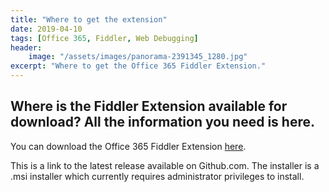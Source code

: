 ```yaml
---
title: "Where to get the extension"
date: 2019-04-10
tags: [Office 365, Fiddler, Web Debugging]
header:
    image: "/assets/images/panorama-2391345_1280.jpg"
excerpt: "Where to get the Office 365 Fiddler Extension."
---
```


<h2>Where is the Fiddler Extension available for download? All the information you need is here.</h2>

You can download the Office 365 Fiddler Extension <a href="https://aka.ms/O365FiddlerExtension" target="_blank">here</a>.

This is a link to the latest release available on Github.com. The installer is a .msi installer which currently requires administrator privileges to install.